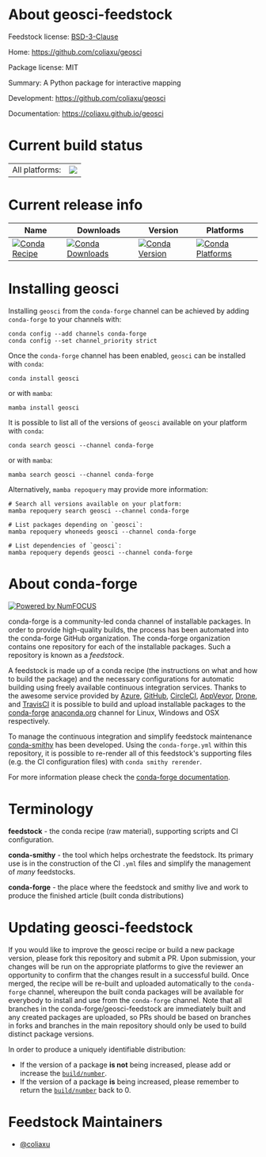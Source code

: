 About geosci-feedstock
======================

Feedstock license: [BSD-3-Clause](https://github.com/conda-forge/geosci-feedstock/blob/main/LICENSE.txt)

Home: https://github.com/coliaxu/geosci

Package license: MIT

Summary: A Python package for interactive mapping

Development: https://github.com/coliaxu/geosci

Documentation: https://coliaxu.github.io/geosci

Current build status
====================


<table><tr><td>All platforms:</td>
    <td>
      <a href="https://dev.azure.com/conda-forge/feedstock-builds/_build/latest?definitionId=12827&branchName=main">
        <img src="https://dev.azure.com/conda-forge/feedstock-builds/_apis/build/status/geosci-feedstock?branchName=main">
      </a>
    </td>
  </tr>
</table>

Current release info
====================

| Name | Downloads | Version | Platforms |
| --- | --- | --- | --- |
| [![Conda Recipe](https://img.shields.io/badge/recipe-geosci-green.svg)](https://anaconda.org/conda-forge/geosci) | [![Conda Downloads](https://img.shields.io/conda/dn/conda-forge/geosci.svg)](https://anaconda.org/conda-forge/geosci) | [![Conda Version](https://img.shields.io/conda/vn/conda-forge/geosci.svg)](https://anaconda.org/conda-forge/geosci) | [![Conda Platforms](https://img.shields.io/conda/pn/conda-forge/geosci.svg)](https://anaconda.org/conda-forge/geosci) |

Installing geosci
=================

Installing `geosci` from the `conda-forge` channel can be achieved by adding `conda-forge` to your channels with:

```
conda config --add channels conda-forge
conda config --set channel_priority strict
```

Once the `conda-forge` channel has been enabled, `geosci` can be installed with `conda`:

```
conda install geosci
```

or with `mamba`:

```
mamba install geosci
```

It is possible to list all of the versions of `geosci` available on your platform with `conda`:

```
conda search geosci --channel conda-forge
```

or with `mamba`:

```
mamba search geosci --channel conda-forge
```

Alternatively, `mamba repoquery` may provide more information:

```
# Search all versions available on your platform:
mamba repoquery search geosci --channel conda-forge

# List packages depending on `geosci`:
mamba repoquery whoneeds geosci --channel conda-forge

# List dependencies of `geosci`:
mamba repoquery depends geosci --channel conda-forge
```


About conda-forge
=================

[![Powered by
NumFOCUS](https://img.shields.io/badge/powered%20by-NumFOCUS-orange.svg?style=flat&colorA=E1523D&colorB=007D8A)](https://numfocus.org)

conda-forge is a community-led conda channel of installable packages.
In order to provide high-quality builds, the process has been automated into the
conda-forge GitHub organization. The conda-forge organization contains one repository
for each of the installable packages. Such a repository is known as a *feedstock*.

A feedstock is made up of a conda recipe (the instructions on what and how to build
the package) and the necessary configurations for automatic building using freely
available continuous integration services. Thanks to the awesome service provided by
[Azure](https://azure.microsoft.com/en-us/services/devops/), [GitHub](https://github.com/),
[CircleCI](https://circleci.com/), [AppVeyor](https://www.appveyor.com/),
[Drone](https://cloud.drone.io/welcome), and [TravisCI](https://travis-ci.com/)
it is possible to build and upload installable packages to the
[conda-forge](https://anaconda.org/conda-forge) [anaconda.org](https://anaconda.org/)
channel for Linux, Windows and OSX respectively.

To manage the continuous integration and simplify feedstock maintenance
[conda-smithy](https://github.com/conda-forge/conda-smithy) has been developed.
Using the ``conda-forge.yml`` within this repository, it is possible to re-render all of
this feedstock's supporting files (e.g. the CI configuration files) with ``conda smithy rerender``.

For more information please check the [conda-forge documentation](https://conda-forge.org/docs/).

Terminology
===========

**feedstock** - the conda recipe (raw material), supporting scripts and CI configuration.

**conda-smithy** - the tool which helps orchestrate the feedstock.
                   Its primary use is in the construction of the CI ``.yml`` files
                   and simplify the management of *many* feedstocks.

**conda-forge** - the place where the feedstock and smithy live and work to
                  produce the finished article (built conda distributions)


Updating geosci-feedstock
=========================

If you would like to improve the geosci recipe or build a new
package version, please fork this repository and submit a PR. Upon submission,
your changes will be run on the appropriate platforms to give the reviewer an
opportunity to confirm that the changes result in a successful build. Once
merged, the recipe will be re-built and uploaded automatically to the
`conda-forge` channel, whereupon the built conda packages will be available for
everybody to install and use from the `conda-forge` channel.
Note that all branches in the conda-forge/geosci-feedstock are
immediately built and any created packages are uploaded, so PRs should be based
on branches in forks and branches in the main repository should only be used to
build distinct package versions.

In order to produce a uniquely identifiable distribution:
 * If the version of a package **is not** being increased, please add or increase
   the [``build/number``](https://docs.conda.io/projects/conda-build/en/latest/resources/define-metadata.html#build-number-and-string).
 * If the version of a package **is** being increased, please remember to return
   the [``build/number``](https://docs.conda.io/projects/conda-build/en/latest/resources/define-metadata.html#build-number-and-string)
   back to 0.

Feedstock Maintainers
=====================

* [@coliaxu](https://github.com/coliaxu/)

